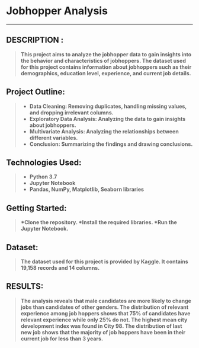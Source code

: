 # <b> Jobhopper Analysis</b>
__________________________________
## <b> DESCRIPTION :
> This project aims to analyze the jobhopper data to gain insights into the behavior and characteristics of jobhoppers. The dataset used for this project contains information about jobhoppers such as their demographics, education level, experience, and current job details.

## <b> Project Outline:   
  > * Data Cleaning: Removing duplicates, handling missing values, and dropping irrelevant columns.
  > * Exploratory Data Analysis: Analyzing the data to gain insights about jobhoppers.
  > * Multivariate Analysis: Analyzing the relationships between different variables.
  > * Conclusion: Summarizing the findings and drawing conclusions.
  
  
## <b> Technologies Used:
  
> * Python 3.7  
> * Jupyter Notebook 
> * Pandas, NumPy, Matplotlib, Seaborn libraries
  
  
## <b> Getting Started:
  
> *Clone the repository.
> *Install the required libraries.
> *Run the Jupyter Notebook.
  
## <b>Dataset:
  
> The dataset used for this project is provided by Kaggle. It contains 19,158 records and 14 columns.
  
## <b> RESULTS: 
  
  > The analysis reveals that male candidates are more likely to change jobs than candidates of other genders. The distribution of relevant experience among job hoppers shows that 75% of candidates have relevant experience while only 25% do not. The highest mean city development index was found in City 98. The distribution of last new job shows that the majority of job hoppers have been in their current job for less than 3 years.

